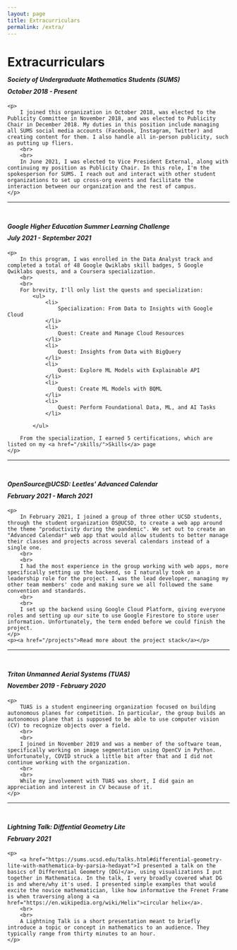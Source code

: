 ```yaml
---
layout: page
title: Extracurriculars
permalink: /extra/
---
```

<h1 class="page-heading">Extracurriculars</h1>

<div>
    <span style="line-height: 50%">
        <h4 class="page-heading"><i>Society of Undergraduate Mathematics Students (SUMS)</i></h4>
        <h5>October 2018 - Present</h5>
    </span>

    <p>
        I joined this organization in October 2018, was elected to the Publicity Committee in November 2018, and was elected to Publicity Chair in December 2018. My duties in this position include managing all SUMS social media accounts (Facebook, Instagram, Twitter) and creating content for them. I also handle all in-person publicity, such as putting up fliers.
        <br>
        <br>
        In June 2021, I was elected to Vice President External, along with continuing my position as Publicity Chair. In this role, I'm the spokesperson for SUMS. I reach out and interact with other student organizations to set up cross-org events and facilitate the interaction between our organization and the rest of campus.
    </p>
</div>
<hr>
<br>
<div>
    <span style="line-height: 50%">
        <h4 class="page-heading"><i>Google Higher Education Summer Learning Challenge</i></h4>
        <h5>July 2021 - September 2021</h5>
    </span>

    <p>
        In this program, I was enrolled in the Data Analyst track and completed a total of 48 Google Qwiklabs skill badges, 5 Google Qwiklabs quests, and a Coursera specialization.
        <br>
        <br>
        For brevity, I'll only list the quests and specialization:
            <ul>
                <li>
                    Specialization: From Data to Insights with Google Cloud
                </li>
                <li>
                    Quest: Create and Manage Cloud Resources
                </li>
                <li>
                    Quest: Insights from Data with BigQuery
                </li>
                <li>
                    Quest: Explore ML Models with Explainable API
                </li>
                <li>
                    Quest: Create ML Models with BQML
                </li>
                <li>
                    Quest: Perform Foundational Data, ML, and AI Tasks
                </li>
                
            </ul>
        
        From the specialization, I earned 5 certifications, which are listed on my <a href="/skills/">Skills</a> page
    </p>
</div>
<hr>
<br>
<div>
    <span style="line-height: 50%">
        <h4 class="page-heading"><i>OpenSource@UCSD: Leetles' Advanced Calendar</i></h4>
        <h5>February 2021 - March 2021</h5>
    </span>

    <p> 
        In February 2021, I joined a group of three other UCSD students, through the student organization OS@UCSD, to create a web app around the theme "productivity during the pandemic". We set out to create an "Advanced Calendar" web app that would allow students to better manage their classes and projects across several calendars instead of a single one.
        <br>
        <br>
        I had the most experience in the group working with web apps, more specifically setting up the backend, so I naturally took on a leadership role for the project. I was the lead developer, managing my other team members' code and making sure we all followed the same convention and standards.
        <br>
        <br>
        I set up the backend using Google Cloud Platform, giving everyone roles and setting up our site to use Google Firestore to store user information. Unfortunately, the term ended before we could finish the project.
    </p>
    <p><a href="/projects">Read more about the project stack</a></p>
</div>
<hr>
<br>
<div>
    <span style="line-height: 50%">
        <h4 class="page-heading"><i>Triton Unmanned Aerial Systems (TUAS)</i></h4>
        <h5>November 2019 - February 2020</h5>
    </span>
    
    <p>
        TUAS is a student engineering organization focused on building autonomous planes for competition. In particular, the group builds an autonomous plane that is supposed to be able to use computer vision (CV) to recognize objects over a field.
        <br>
        <br>
        I joined in November 2019 and was a member of the software team, specifically working on image segmentation using OpenCV in Python. Unfortunately, COVID struck a little bit after that and I did not continue working with the organization.
        <br>
        <br>
        While my involvement with TUAS was short, I did gain an appreciation and interest in CV because of it.
    </p>
</div>
<hr>
<br>
<div>
    <span style="line-height: 50%">
        <h4 class="page-heading"><i>Lightning Talk: Diffential Geometry Lite</i></h4>
        <h5>February 2021</h5>
    </span>

    <p>
        <a href="https://sums.ucsd.edu/talks.html#differential-geometry-lite-with-mathematica-by-parsia-hedayat">I presented a talk on the basics of Differential Geometry (DG)</a>, using visualizations I put together in Mathematica. In the talk, I very broadly covered what DG is and where/why it's used. I presented simple examples that would excite the novice mathematician, like how informative the Frenet Frame is when traversing along a <a href="https://en.wikipedia.org/wiki/Helix">circular helix</a>.
        <br>
        <br>
        A Lightning Talk is a short presentation meant to briefly introduce a topic or concept in mathematics to an audience. They typically range from thirty minutes to an hour.
    </p>
</div>